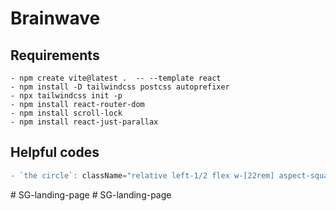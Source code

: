 # Brainwave

## Requirements

    - npm create vite@latest .  -- --template react
    - npm install -D tailwindcss postcss autoprefixer
    - npx tailwindcss init -p
    - npm install react-router-dom
    - npm install scroll-lock
    - npm install react-just-parallax

## Helpful codes

```jsx
- `the circle`: className="relative left-1/2 flex w-[22rem] aspect-square border border-n-6 rounded-full -translate-x-1/2 scale:75 md:scale-100"

```
#   S G - l a n d i n g - p a g e  
 #   S G - l a n d i n g - p a g e  
 